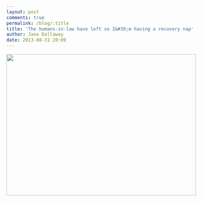 ```yaml
---
layout: post
comments: true
permalink: /blog/:title
title: 'The humans-in-law have left so I&#39;m having a recovery nap'
author: Jane Dallaway
date: 2013-08-31 20:09
---
```


<div><a href="http://static.skitters.dallaway.com/Itp_photo.JPG"><img src="http://static.skitters.dallaway.com/Itp_thumb_photo.JPG" width="500" height="373"/></a></div>



 
      
